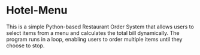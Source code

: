 # Hotel-Menu
This is a simple Python-based Restaurant Order System that allows users to select items from a menu and calculates the total bill dynamically. The program runs in a loop, enabling users to order multiple items until they choose to stop.
